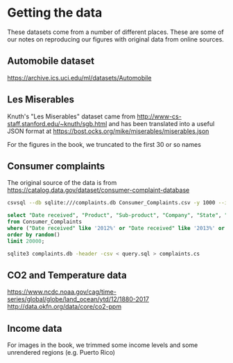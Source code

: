 # Getting the data
These datasets come from a number of different places. These are some of our notes on reproducing our figures with original data from online sources.

## Automobile dataset
https://archive.ics.uci.edu/ml/datasets/Automobile

## Les Miserables
Knuth's "Les Miserables" dataset came from http://www-cs-staff.stanford.edu/~knuth/sgb.html and has been translated into a useful JSON format at 
https://bost.ocks.org/mike/miserables/miserables.json 

For the figures in the book, we truncated to the first 30 or so names

## Consumer complaints

The original source of the data is from https://catalog.data.gov/dataset/consumer-complaint-database 

```bash
csvsql --db sqlite:///complaints.db Consumer_Complaints.csv -y 1000 --insert
```

```sql
select "Date received", "Product", "Sub-product", "Company", "State", "ZIP code", "Consumer consent provided?", "Submitted via", "Company response to consumer", "Timely response?", "Consumer disputed?"
from Consumer_Complaints
where ("Date received" like '2012%' or "Date received" like '2013%' or "Date received" like '2014%' or "Date received" like '2015%' or "Date received" like '2016%') and ("Product" = 'Mortgage' or "Product" = 'Credit reporting' or "Product" = 'Debt collection' or "Product" = 'Credit card' or "Product" like 'Bank account%')
order by random()
limit 20000;
```

```bash
sqlite3 complaints.db -header -csv < query.sql > complaints.cs
```

## CO2 and Temperature data

https://www.ncdc.noaa.gov/cag/time-series/global/globe/land_ocean/ytd/12/1880-2017
http://data.okfn.org/data/core/co2-ppm

## Income data
For images in the book, we trimmed some income levels and some unrendered regions (e.g. Puerto Rico)